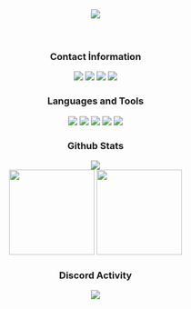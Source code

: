 <div align="center">
<br>
<br>
<br>
<br>
<br>
<a href="https://github.com/eienwq/" target"blank_"><img src="https://cdn.discordapp.com/attachments/936702847377080442/1002985016961282139/unknown.png"></a>
<br>
<br>
<br>
</div>

<div align="center">
<h3>Contact İnformation</h3>
<a href="https://discord.com/users/453189822438178816" target"blank_"><img src="https://img.shields.io/badge/Eienwq%20-111111.svg?&style=for-the-badge&logo=discord&logoColor=white"></a>
<a href="https://sptfy.com/eienwq" target"blank_"><img src="https://img.shields.io/badge/Eienwq%20-111111.svg?&style=for-the-badge&logo=spotify&logoColor=white"></a>
<a href="https://www.youtube.com/channel/UCxHH76aFNIgcAI7BOtmAqog" target"blank_"><img src="https://img.shields.io/badge/Eienwq%20-111111.svg?&style=for-the-badge&logo=youtube&logoColor=white"></a>
<a href="https://github.com/eienwq" target"blank_"><img src="https://img.shields.io/badge/Eienwq%20-111111.svg?&style=for-the-badge&logo=github&logoColor=white"></a>
</div>


<div align="center">
<h3>Languages and Tools</h3>
<a <img src="https://img.shields.io/badge/JavaScript%20-111111.svg?&style=for-the-badge&logo=JavaScript&logoColor=white"> </a>

<img src="https://img.shields.io/badge/Node.js%20-111111.svg?&style=for-the-badge&logo=Node.js&logoColor=white">
<img src="https://img.shields.io/badge/Php%20-111111.svg?&style=for-the-badge&logo=Php&logoColor=white">
<img src="https://img.shields.io/badge/Discord.Js%20-111111.svg?&style=for-the-badge&logo=Javascript&logoColor=white">
<img src="https://img.shields.io/badge/HTML5%20-111111.svg?&style=for-the-badge&logo=HTML5&logoColor=white">
<img src="https://img.shields.io/badge/CSS%20-111111.svg?&style=for-the-badge&logo=CSS3&logoColor=white">
</div>


<div align="center">
<h3>Github Stats</h3>
  <div><img src="https://gpvc.arturio.dev/eienwq"/></div>
  <img src="https://github-readme-stats.vercel.app/api?username=EienwqOfficial&count_private=true&hide_border=true&show_icons=true&include_all_commits=true&bg_color=0d1117&title_color=FFFFFF&text_color=9f9f9f&icon_color=FFFFFF" width="%100" height="150px">
<img src="https://github-readme-stats.vercel.app/api/top-langs/?username=EienwqOfficial&layout=compact&theme=nord&hide_border=true&bg_color=0d1117&border_radius=6&title_color=FFFFFF" width="%100" height="150px">
</a>

<div align="center">
<h3>Discord Activity</h3>
   <a href="https://discord.com/users/453189822438178816" target="_blank">
      <img src="https://lanyard.cnrad.dev/api/453189822438178816">
   </a>
</div>
